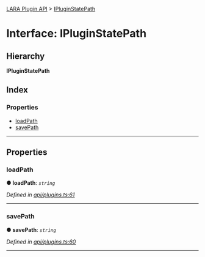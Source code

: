 [LARA Plugin API](../README.md) > [IPluginStatePath](../interfaces/ipluginstatepath.md)

# Interface: IPluginStatePath

## Hierarchy

**IPluginStatePath**

## Index

### Properties

* [loadPath](ipluginstatepath.md#loadpath)
* [savePath](ipluginstatepath.md#savepath)

---

## Properties

<a id="loadpath"></a>

###  loadPath

**● loadPath**: *`string`*

*Defined in [api/plugins.ts:61](https://github.com/concord-consortium/lara/blob/bc186f7e/lara-plugin-api/src/api/plugins.ts#L61)*

___
<a id="savepath"></a>

###  savePath

**● savePath**: *`string`*

*Defined in [api/plugins.ts:60](https://github.com/concord-consortium/lara/blob/bc186f7e/lara-plugin-api/src/api/plugins.ts#L60)*

___

